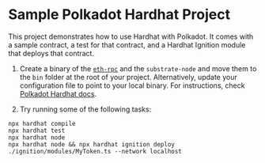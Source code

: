 # Sample Polkadot Hardhat Project

This project demonstrates how to use Hardhat with Polkadot. It comes with a sample contract, a test for that contract, and a Hardhat Ignition module that deploys that contract.

1) Create a binary of the [`eth-rpc`](https://github.com/paritytech/polkadot-sdk/tree/master/substrate/frame/revive/rpc) and the `substrate-node` and move them to the `bin` folder at the root of your project. Alternatively, update your configuration file to point to your local binary. For instructions, check [Polkadot Hardhat docs](https://docs.polkadot.com/develop/smart-contracts/dev-environments/hardhat/#test-your-contract).

2) Try running some of the following tasks:

```shell
npx hardhat compile
npx hardhat test
npx hardhat node
npx hardhat node && npx hardhat ignition deploy ./ignition/modules/MyToken.ts --network localhost
```
